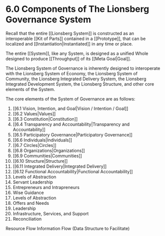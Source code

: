 # 6.0 Components of The Lionsberg Governance System
Recall that the entire [[Lionsberg System]] is constructed as an interoperable [[Kit of Parts]] contained in a [[Prototype]], that can be localized and [[Instantiation|Instantiated]] in any time or place. 

The entire [[System]], like any System, is designed as a unified Whole designed to produce [[Throughput]] of its [[Meta Goal|Goal]]. 

The Lionsberg System of Governance is inherently designed to interoperate with the Lionsberg System of Economy, the Lionsberg System of Community, the Lionsberg Integrated Delivery System, the Lionsberg Integrated Development System, the Lionsberg Structure, and other core elements of the System. 

The core elements of the System of Governance are as follows: 

1. [[6.1 Vision, Intention, and Goal|Vision / Intention / Goal]] 
2. [[6.2 Values|Values]]   
3. [[6.3 Constitution|Constitution]]  
4. [[6.4 Transparency and Accountability|Transparency and Accountability]]    
5. [[6.5 Participatory Governance|Participatory Governance]]    
6. [[6.6 Individuals|Individuals]]   
7. [[6.7 Circles|Circles]]  
8. [[6.8 Organizations|Organizations]]   
9. [[6.9 Communities|Communities]]  
10. [[6.10 Structure|Structure]]   
11. [[6.11 Integrated Delivery|Integrated Delivery]]    
12. [[6.12 Functional Accountability|Functional Accountability]]   
13. Levels of Abstraction  
14. Servant Leadership  
15. Entrepreneurs and Intrapreneurs 
16. Wise Guidance 
17. Levels of Abstraction  
18. Offers and Needs
19. Leadership 
20. Infrastructure, Services, and Support  
21. Reconciliation  

Resource Flow 
Information Flow (Data Structure to Facilitate) 
